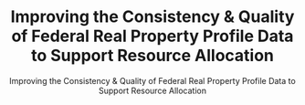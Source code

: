 ---
title: "Improving the Consistency & Quality of Federal Real Property Profile Data to Support Resource Allocation"
subtitle: "Improving the Consistency & Quality of Federal Real Property Profile Data to Support Resource Allocation"
doc-link: ../assets/files/GSA-Memo-to-Agencies-Regarding-Revised-Definitions-for-FY-2018-Reporting-12.1.16.pdf
layout: resources-landing
filters: real-property memorandum omb 2016
fiscal_year: 2016
---